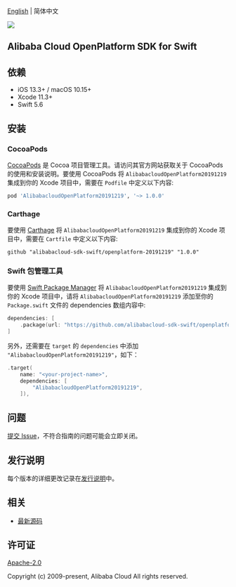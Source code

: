 [English](README.md) | 简体中文

![](https://aliyunsdk-pages.alicdn.com/icons/AlibabaCloud.svg)

## Alibaba Cloud OpenPlatform SDK for Swift

## 依赖

- iOS 13.3+ / macOS 10.15+
- Xcode 11.3+
- Swift 5.6

## 安装

### CocoaPods

[CocoaPods](https://cocoapods.org) 是 Cocoa 项目管理工具。请访问其官方网站获取关于 CocoaPods 的使用和安装说明。要使用 CocoaPods 将 `AlibabacloudOpenPlatform20191219` 集成到你的 Xcode 项目中，需要在 `Podfile` 中定义以下内容:

```ruby
pod 'AlibabacloudOpenPlatform20191219', '~> 1.0.0'
```

### Carthage

要使用 [Carthage](https://github.com/Carthage/Carthage) 将 `AlibabacloudOpenPlatform20191219` 集成到你的 Xcode 项目中，需要在 `Cartfile` 中定义以下内容:

```ogdl
github "alibabacloud-sdk-swift/openplatform-20191219" "1.0.0"
```

### Swift 包管理工具

要使用 [Swift Package Manager](https://swift.org/package-manager/) 将 `AlibabacloudOpenPlatform20191219` 集成到你的 Xcode 项目中，请将 `AlibabacloudOpenPlatform20191219` 添加至你的 `Package.swift` 文件的 dependencies 数组内容中:

```swift
dependencies: [
    .package(url: "https://github.com/alibabacloud-sdk-swift/openplatform-20191219.git", from: "1.0.0")
]
```

另外，还需要在 `target` 的 `dependencies` 中添加 `"AlibabacloudOpenPlatform20191219"`，如下：

```swift
.target(
    name: "<your-project-name>",
    dependencies: [
        "AlibabacloudOpenPlatform20191219",
    ]),
```

## 问题

[提交 Issue](https://github.com/alibabacloud-sdk-swift/openplatform-20191219/issues/new)，不符合指南的问题可能会立即关闭。

## 发行说明

每个版本的详细更改记录在[发行说明](./ChangeLog.txt)中。

## 相关

* [最新源码](https://github.com/alibabacloud-sdk-swift/openplatform-20191219)

## 许可证

[Apache-2.0](http://www.apache.org/licenses/LICENSE-2.0)

Copyright (c) 2009-present, Alibaba Cloud All rights reserved.
